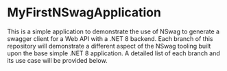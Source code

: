 # MyFirstNSwagApplication

This is a simple application to demonstrate the use of NSwag to generate a swagger client for a Web API with a .NET 8 backend. 
Each branch of this repository will demonstrate a different aspect of the NSwag tooling built upon the base simple .NET 8 application. A detailed list of each branch and its use case will be provided below.